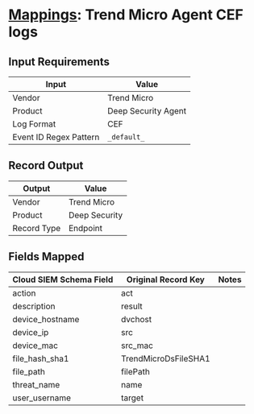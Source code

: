 # [Mappings](README.md): Trend Micro Agent CEF logs

## Input Requirements

|Input|Value|
|-----|-----|
|Vendor|Trend Micro|
|Product|Deep Security Agent|
|Log Format|CEF|
|Event ID Regex Pattern|`_default_`|

## Record Output

|Output|Value|
|------|-----|
|Vendor|Trend Micro|
|Product|Deep Security|
|Record Type|Endpoint|

## Fields Mapped

|Cloud SIEM Schema Field|Original Record Key|Notes|
|-----------------------|-------------------|-----|
|action|act||
|description|result||
|device_hostname|dvchost||
|device_ip|src||
|device_mac|src_mac||
|file_hash_sha1|TrendMicroDsFileSHA1||
|file_path|filePath||
|threat_name|name||
|user_username|target||

